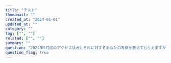 ```yaml
---
title: "テスト"
thumbnail: ""
created_at: "2024-01-01"
updated_at: ""
category: ""
tag: ["", ""]
related: ["", ""]
summary: ""
question: "2024年5月度のアクセス状況とそれに対するあなたの考察を教えてもらえますか？"
question_flag: true
---
```

